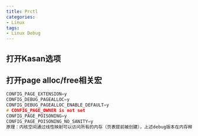 ```yaml
---
title: Prctl
categories: 
- Linux
tags:
- Linux Debug
---
```


## 打开Kasan选项

## 打开page alloc/free相关宏
```c
CONFIG_PAGE_EXTENSION=y
CONFIG_DEBUG_PAGEALLOC=y
CONFIG_DEBUG_PAGEALLOC_ENABLE_DEFAULT=y
# CONFIG_PAGE_OWNER is not set
CONFIG_PAGE_POISONING=y
CONFIG_PAGE_POISONING_NO_SANITY=y
原理：内核空间通过线性映射可以访问所有的内存（页表提前被创建），上述debug版本在内存释放后会释放线性映射，这样free的内存就不能在访问了
```
